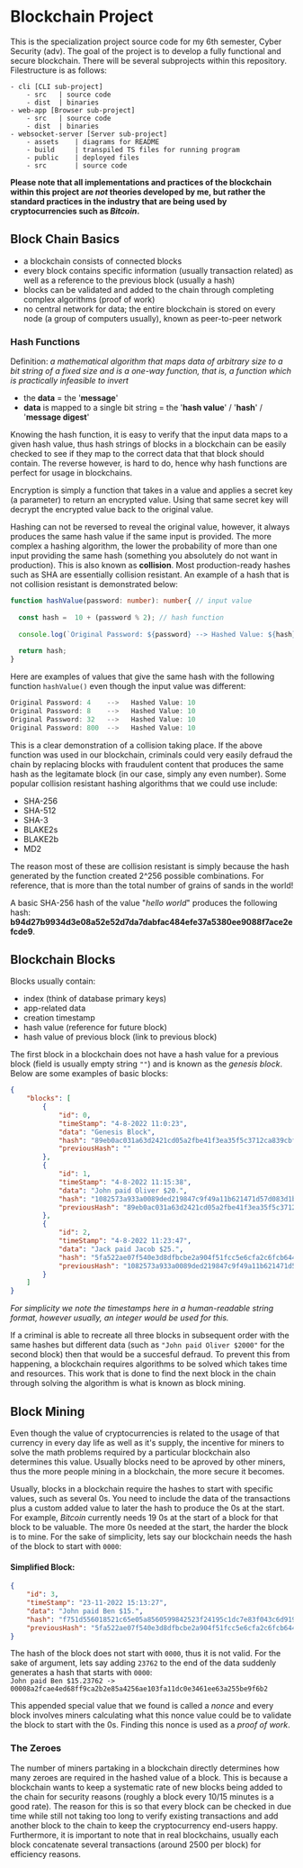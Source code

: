 # Blockchain Project
This is the specialization project source code for my 6th semester, Cyber Security (adv). The goal of the project is to develop a fully functional and secure blockchain. There will be several subprojects within this repository. Filestructure is as follows:

```
- cli [CLI sub-project]
    - src   | source code
    - dist  | binaries
- web-app [Browser sub-project]
    - src   | source code
    - dist  | binaries
- websocket-server [Server sub-project]
    - assets    | diagrams for README
    - build     | transpiled TS files for running program
    - public    | deployed files
    - src       | source code
```

**Please note that all implementations and practices of the blockchain within this project are *not* theories developed by me, but rather the standard practices in the industry that are being used by cryptocurrencies such as *Bitcoin*.**

## Block Chain Basics

- a blockchain consists of connected blocks
- every block contains specific information (usually transaction related) as well as a reference to the previous block (usually a hash)
- blocks can be validated and added to the chain through completing complex algorithms (proof of work)
- no central network for data; the entire blockchain is stored on every node (a group of computers usually), known as peer-to-peer network

### Hash Functions

Definition: *a mathematical algorithm that maps data of arbitrary size to a bit string of a fixed size and is a one-way function, that is, a function which is practically infeasible to invert*

- the **data** = the '**message**'
- **data** is mapped to a single bit string = the '**hash value**' / '**hash**' / '**message digest**'

Knowing the hash function, it is easy to verify that the input data maps to a given hash value, thus hash strings of blocks in a blockchain can be easily checked to see if they map to the correct data that that block should contain. The reverse however, is hard to do, hence why hash functions are perfect for usage in blockchains.

Encryption is simply a function that takes in a value and applies a secret key (a parameter) to return an encrypted value. Using that same secret key will decrypt the encrypted value back to the original value.

Hashing can not be reversed to reveal the original value, however, it always produces the same hash value if the same input is provided. The more complex a hashing algorithm, the lower the probability of more than one input providing the same hash (something you absolutely do not want in production). This is also known as **collision**. Most production-ready hashes such as SHA are essentially collision resistant. An example of a hash that is not collision resistant is demonstrated below:

```ts
function hashValue(password: number): number{ // input value
 
  const hash =  10 + (password % 2); // hash function
 
  console.log(`Original Password: ${password} --> Hashed Value: ${hash}`); // output (hashed) value
 
  return hash;
}
```

Here are examples of values that give the same hash with the following function ```hashValue()``` even though the input value was different:

```ts
Original Password: 4    -->   Hashed Value: 10
Original Password: 8    -->   Hashed Value: 10
Original Password: 32   -->   Hashed Value: 10
Original Password: 800  -->   Hashed Value: 10
```

This is a clear demonstration of a collision taking place. If the above function was used in our blockchain, criminals could very easily defraud the chain by replacing blocks with fraudulent content that produces the same hash as the legitamate block (in our case, simply any even number). Some popular collision resistant hashing algorithms that we could use include:

- SHA-256
- SHA-512
- SHA-3
- BLAKE2s
- BLAKE2b
- MD2

The reason most of these are collision resistant is simply because the hash generated by the function created 2^256 possible combinations. For reference, that is more than the total number of grains of sands in the world!

A basic SHA-256 hash of the value "*hello world*" produces the following hash: **b94d27b9934d3e08a52e52d7da7dabfac484efe37a5380ee9088f7ace2efcde9**.

## Blockchain Blocks

Blocks usually contain:

- index (think of database primary keys)
- app-related data
- creation timestamp
- hash value (reference for future block)
- hash value of previous block (link to previous block)

The first block in a blockchain does not have a hash value for a previous block (field is usually empty string ```""```) and is known as the *genesis block*. Below are some examples of basic blocks:

```json
{
    "blocks": [
        {
            "id": 0,
            "timeStamp": "4-8-2022 11:0:23", 
            "data": "Genesis Block",
            "hash": "89eb0ac031a63d2421cd05a2fbe41f3ea35f5c3712ca839cbf6b85c4ee07b7a3",
            "previousHash": ""
        },
        {
            "id": 1,
            "timeStamp": "4-8-2022 11:15:38",
            "data": "John paid Oliver $20.",
            "hash": "1082573a933a0089ded219847c9f49a11b621471d57d083d1b63dfb58fc3d3b0",
            "previousHash": "89eb0ac031a63d2421cd05a2fbe41f3ea35f5c3712ca839cbf6b85c4ee07b7a3"
        },
        {
            "id": 2,
            "timeStamp": "4-8-2022 11:23:47",
            "data": "Jack paid Jacob $25.",
            "hash": "5fa522ae07f540e3d8dfbcbe2a904f51fcc5e6cfa2c6fcb6446eef6cfde8005c",
            "previousHash": "1082573a933a0089ded219847c9f49a11b621471d57d083d1b63dfb58fc3d3b0"
        }
    ]
}
```
*For simplicity we note the timestamps here in a human-readable string format, however usually, an integer would be used for this.*

If a criminal is able to recreate all three blocks in subsequent order with the same hashes but different data (such as ```"John paid Oliver $2000"``` for the second block) then that would be a succesful defraud. To prevent this from happening, a blockchain requires algorithms to be solved which takes time and resources. This work that is done to find the next block in the chain through solving the algorithm is what is known as block mining.

## Block Mining

Even though the value of cryptocurrencies is related to the usage of that currency in every day life as well as it's supply, the incentive for miners to solve the math problems required by a particular blockchain also determines this value. Usually blocks need to be aproved by other miners, thus the more people mining in a blockchain, the more secure it becomes.

Usually, blocks in a blockchain require the hashes to start with specific values, such as several 0s. You need to include the data of the transactions plus a custom added value to later the hash to produce the 0s at the start. For example, *Bitcoin* currently needs 19 0s at the start of a block for that block to be valuable. The more 0s needed at the start, the harder the block is to mine. For the sake of simplicity, lets say our blockchain needs the hash of the block to start with ```0000```:

#### Simplified Block:
```json
{
    "id": 3,
    "timeStamp": "23-11-2022 15:13:27",
    "data": "John paid Ben $15.",
    "hash": "f751d556018521c65e05a8560599842523f24195c1dc7e83f043c6d9190639e3",
    "previousHash": "5fa522ae07f540e3d8dfbcbe2a904f51fcc5e6cfa2c6fcb6446eef6cfde8005c"
}
```

The hash of the block does not start with ```0000```, thus it is not valid. For the sake of argument, lets say adding ```23762``` to the end of the data suddenly generates a hash that starts with ```0000```:  
```John paid Ben $15.23762 -> 00008a2fcae4ed68ff9ca2b2e85a4256ae103fa11dc0e3461ee63a255be9f6b2```

This appended special value that we found is called a *nonce* and every block involves miners calculating what this nonce value could be to validate the block to start with the 0s. Finding this nonce is used as a *proof of work*.

### The Zeroes

The number of miners partaking in a blockchain directly determines how many zeroes are required in the hashed value of a block. This is because a blockchain wants to keep a systematic rate of new blocks being added to the chain for security reasons (roughly a block every 10/15 minutes is a good rate). The reason for this is so that every block can be checked in due time while still not taking too long to verify existing transactions and add another block to the chain to keep the cryptocurrency end-users happy. Furthermore, it is important to note that in real blockchains, usually each block concatenate several transactions (around 2500 per block) for efficiency reasons.